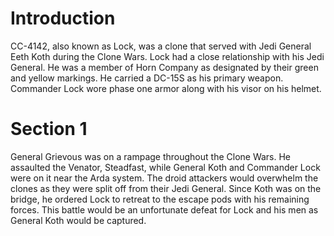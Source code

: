 # Introduction

CC-4142, also known as Lock, was a clone that served with Jedi General Eeth Koth during the Clone Wars.
Lock had a close relationship with his Jedi General.
He was a member of Horn Company as designated by their green and yellow markings.
He carried a DC-15S as his primary weapon.
Commander Lock wore phase one armor along with his visor on his helmet.

# Section 1

General Grievous was on a rampage throughout the Clone Wars.
He assaulted the Venator, Steadfast, while General Koth and Commander Lock were on it near the Arda system.
The droid attackers would overwhelm the clones as they were split off from their Jedi General.
Since Koth was on the bridge, he ordered Lock to retreat to the escape pods with his remaining forces.
This battle would be an unfortunate defeat for Lock and his men as General Koth would be captured.
